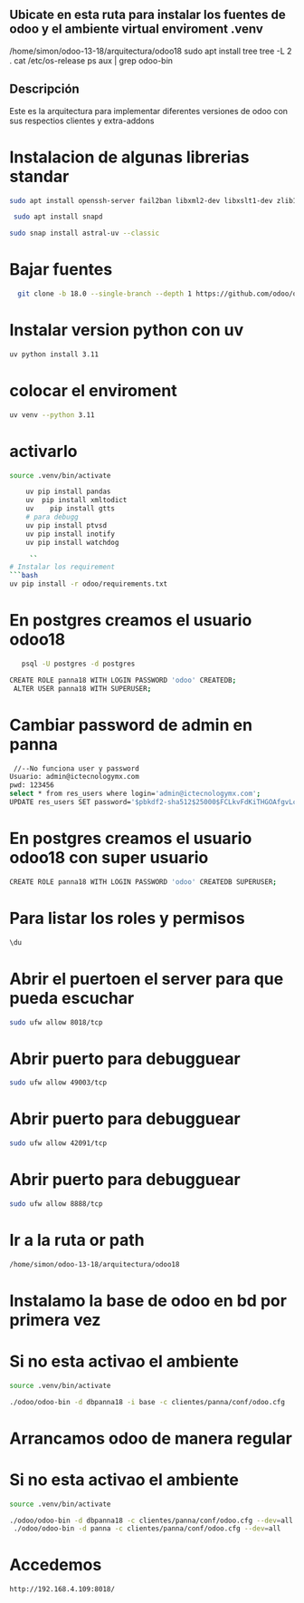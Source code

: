 ## Ubicate en esta ruta para instalar los fuentes de odoo y el ambiente virtual enviroment .venv

/home/simon/odoo-13-18/arquitectura/odoo18
sudo apt install tree
tree -L 2 .
cat /etc/os-release
ps aux | grep odoo-bin

## Descripción

Este es la arquitectura para implementar diferentes versiones de odoo con sus respectios clientes y extra-addons

# Instalacion de algunas librerias standar

```bash
sudo apt install openssh-server fail2ban libxml2-dev libxslt1-dev zlib1g-dev libsasl2-dev libldap2-dev build-essential libssl-dev libffi-dev libmysqlclient-dev libpq-dev libjpeg8-dev liblcms2-dev libblas-dev libatlas-base-dev git curl   fontconfig libxrender1 xfonts-75dpi xfonts-base -y

```

```bash
 sudo apt install snapd
```

```bash
sudo snap install astral-uv --classic
```

# Bajar fuentes

```bash
  git clone -b 18.0 --single-branch --depth 1 https://github.com/odoo/odoo.git odoo
```

# Instalar version python con uv

```bash
uv python install 3.11
```

# colocar el enviroment

```bash
uv venv --python 3.11
```

# activarlo

```bash
source .venv/bin/activate
```

````bash
    uv pip install pandas
    uv  pip install xmltodict
    uv    pip install gtts
    # para debugg
    uv pip install ptvsd
    uv pip install inotify
    uv pip install watchdog

     ``
# Instalar los requirement
```bash
uv pip install -r odoo/requirements.txt
````

# En postgres creamos el usuario odoo18

```bash
   psql -U postgres -d postgres
```

```bash
CREATE ROLE panna18 WITH LOGIN PASSWORD 'odoo' CREATEDB;
 ALTER USER panna18 WITH SUPERUSER;
```

# Cambiar password de admin en panna

```bash
 //--No funciona user y password
Usuario: admin@ictecnologymx.com
pwd: 123456
select * from res_users where login='admin@ictecnologymx.com';
UPDATE res_users SET password='$pbkdf2-sha512$25000$FCLkvFdKiTHGOAfgvLcWIg$/3T2Qx4D7dMamxXYUiKsd8ky0TrQpUVuFCN5sI0nqYIktPa88flL2fJJ2/5xCEh/qIWr/TrrB3Ja6YwtfcS/4g' WHERE login='admin@ictecnologymx.com';
```

# En postgres creamos el usuario odoo18 con super usuario

```bash
CREATE ROLE panna18 WITH LOGIN PASSWORD 'odoo' CREATEDB SUPERUSER;
```

# Para listar los roles y permisos

```bash
\du
```

# Abrir el puertoen el server para que pueda escuchar

```bash
sudo ufw allow 8018/tcp
```

# Abrir puerto para debugguear

```bash
sudo ufw allow 49003/tcp
```

# Abrir puerto para debugguear

```bash
sudo ufw allow 42091/tcp
```

# Abrir puerto para debugguear

```bash
sudo ufw allow 8888/tcp
```
# Ir a la ruta or path
```bash
/home/simon/odoo-13-18/arquitectura/odoo18
```
# Instalamo la base de odoo en bd por primera vez

# Si no esta activao el ambiente

```bash
source .venv/bin/activate
```

```bash
./odoo/odoo-bin -d dbpanna18 -i base -c clientes/panna/conf/odoo.cfg
```

# Arrancamos odoo de manera regular

# Si no esta activao el ambiente

```bash
source .venv/bin/activate
```

```bash
./odoo/odoo-bin -d dbpanna18 -c clientes/panna/conf/odoo.cfg --dev=all
 ./odoo/odoo-bin -d panna -c clientes/panna/conf/odoo.cfg --dev=all
```
# Accedemos
```bash
http://192.168.4.109:8018/
```